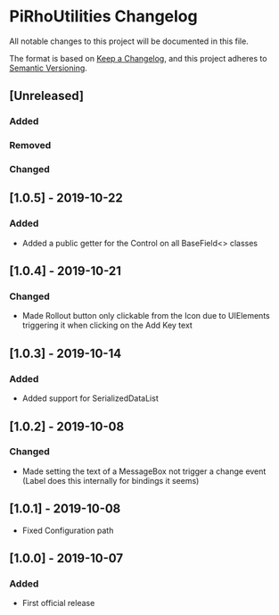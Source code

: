 # PiRhoUtilities Changelog

All notable changes to this project will be documented in this file.

The format is based on [Keep a Changelog](https://keepachangelog.com/en/1.0.0/),
and this project adheres to [Semantic Versioning](https://semver.org/spec/v2.0.0.html).

## [Unreleased]
### Added
### Removed
### Changed

## [1.0.5] - 2019-10-22
### Added
- Added a public getter for the Control on all BaseField<> classes

## [1.0.4] - 2019-10-21
### Changed
- Made Rollout button only clickable from the Icon due to UIElements triggering it when clicking on the Add Key text

## [1.0.3] - 2019-10-14
### Added
- Added support for SerializedDataList

## [1.0.2] - 2019-10-08
### Changed
- Made setting the text of a MessageBox not trigger a change event (Label does this internally for bindings it seems)

## [1.0.1] - 2019-10-08
- Fixed Configuration path

## [1.0.0] - 2019-10-07
### Added
- First official release
